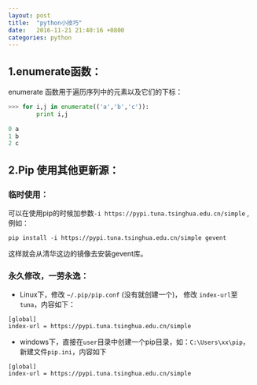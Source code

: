 ```yaml
---
layout: post
title:  "python小技巧"
date:   2016-11-21 21:40:16 +0800
categories: python
---
```

## 1.enumerate函数：
enumerate 函数用于遍历序列中的元素以及它们的下标：
```python
>>> for i,j in enumerate(('a','b','c')):
        print i,j
         
0 a
1 b
2 c 
```
## 2.Pip 使用其他更新源：  
### 临时使用：  
可以在使用pip的时候加参数`-i https://pypi.tuna.tsinghua.edu.cn/simple` ,例如：
```
pip install -i https://pypi.tuna.tsinghua.edu.cn/simple gevent
```
这样就会从清华这边的镜像去安装gevent库。  
### 永久修改，一劳永逸：
* Linux下，修改 `~/.pip/pip.conf` (没有就创建一个)， 修改 `index-url`至`tuna`，内容如下：  
```
[global]
index-url = https://pypi.tuna.tsinghua.edu.cn/simple
```
* windows下，直接在`user`目录中创建一个pip目录，如：`C:\Users\xx\pip`，新建文件`pip.ini`，内容如下
```
[global]
index-url = https://pypi.tuna.tsinghua.edu.cn/simple
```
